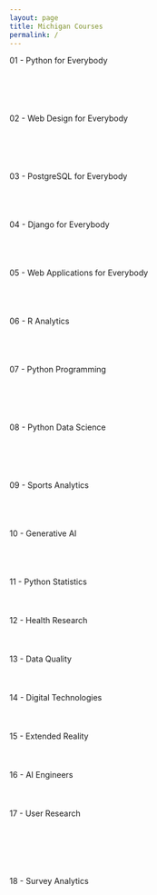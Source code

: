 ```yaml
---
layout: page
title: Michigan Courses
permalink: /
---
```


<div class="block" style="grid-template-columns: 1fr 1fr;">
  <div class="btn text">
    <div class="btn name">01 - Python for Everybody</div>
    <div class="row" style="grid-template-columns: 1fr 1fr 1fr;">
      <a href="/07-Michigan/MI01/" class="btn box1"><br></a>
      <a href="/07-Michigan/MI02/" class="btn box1"><br></a>
      <a href="/07-Michigan/MI03/" class="btn box1"><br></a>
      <a href="/07-Michigan/MI04/" class="btn box1"><br></a>
      <a href="/07-Michigan/MI05/" class="btn box1"><br></a>
    </div>
  </div>
  <div class="btn text">
    <div class="btn name">02 - Web Design for Everybody</div>
    <div class="row" style="grid-template-columns: 1fr 1fr 1fr;">
      <a href="/07-Michigan/MI06/" class="btn box1"><br></a>
      <a href="/07-Michigan/MI07/" class="btn box1"><br></a>
      <a href="/07-Michigan/MI08/" class="btn box1"><br></a>
      <a href="/07-Michigan/MI09/" class="btn box1"><br></a>
      <a href="/07-Michigan/MI10/" class="btn box1"><br></a>
    </div>
  </div>
</div>

<div class="block" style="grid-template-columns: 1fr 1fr;">
  <div class="btn text">
    <div class="btn name">03 - PostgreSQL for Everybody</div>
    <div class="row" style="grid-template-columns: 1fr 1fr 1fr 1fr;">
      <a href="/07-Michigan/MI11/" class="btn box2"><br></a>
      <a href="/07-Michigan/MI12/" class="btn box2"><br></a>
      <a href="/07-Michigan/MI13/" class="btn box2"><br></a>
      <a href="/07-Michigan/MI14/" class="btn box2"><br></a>
    </div>
  </div>
  <div class="btn text">
    <div class="btn name">04 - Django for Everybody</div>
    <div class="row" style="grid-template-columns: 1fr 1fr 1fr 1fr;">
      <a href="/07-Michigan/MI15/" class="btn box2"><br></a>
      <a href="/07-Michigan/MI16/" class="btn box2"><br></a>
      <a href="/07-Michigan/MI17/" class="btn box2"><br></a>
      <a href="/07-Michigan/MI18/" class="btn box2"><br></a>
    </div>
  </div>
</div>

<div class="block" style="grid-template-columns: 1fr 1fr;">
  <div class="btn text">
    <div class="btn name">05 - Web Applications for Everybody</div>
    <div class="row" style="grid-template-columns: 1fr 1fr 1fr 1fr;">
      <a href="/07-Michigan/MI19/" class="btn box1"><br></a>
      <a href="/07-Michigan/MI20/" class="btn box1"><br></a>
      <a href="/07-Michigan/MI21/" class="btn box1"><br></a>
      <a href="/07-Michigan/MI22/" class="btn box1"><br></a>
    </div>
  </div>
  <div class="btn text">
    <div class="btn name">06 - R Analytics</div>
    <div class="row" style="grid-template-columns: 1fr 1fr 1fr 1fr;">
      <a href="/07-Michigan/MI23/" class="btn box1"><br></a>
      <a href="/07-Michigan/MI24/" class="btn box1"><br></a>
      <a href="/07-Michigan/MI25/" class="btn box1"><br></a>
      <a href="/07-Michigan/MI26/" class="btn box1"><br></a>
    </div>
  </div>
</div>

<div class="block" style="grid-template-columns: 1fr 1fr;">
  <div class="btn text">
    <div class="btn name">07 - Python Programming</div>
    <div class="row" style="grid-template-columns: 1fr 1fr 1fr;">
      <a href="/07-Michigan/MI27/" class="btn box2"><br></a>
      <a href="/07-Michigan/MI28/" class="btn box2"><br></a>
      <a href="/07-Michigan/MI29/" class="btn box2"><br></a>
      <a href="/07-Michigan/MI30/" class="btn box2"><br></a>
      <a href="/07-Michigan/MI31/" class="btn box2"><br></a>
    </div>
  </div>
  <div class="btn text">
    <div class="btn name">08 - Python Data Science</div>
    <div class="row" style="grid-template-columns: 1fr 1fr 1fr;">
      <a href="/07-Michigan/MI32/" class="btn box2"><br></a>
      <a href="/07-Michigan/MI33/" class="btn box2"><br></a>
      <a href="/07-Michigan/MI34/" class="btn box2"><br></a>
      <a href="/07-Michigan/MI35/" class="btn box2"><br></a>
      <a href="/07-Michigan/MI36/" class="btn box2"><br></a>
    </div>
  </div>
</div>

<div class="block" style="grid-template-columns: 1fr 1fr;">
  <div class="btn text">
    <div class="btn name">09 - Sports Analytics</div>
    <div class="row" style="grid-template-columns: 1fr 1fr 1fr 1fr;">
      <a href="/07-Michigan/MI37/" class="btn box1"><br></a>
      <a href="/07-Michigan/MI38/" class="btn box1"><br></a>
      <a href="/07-Michigan/MI39/" class="btn box1"><br></a>
      <a href="/07-Michigan/MI40/" class="btn box1"><br></a>
    </div>
  </div>
  <div class="btn text">
    <div class="btn name">10 - Generative AI</div>
    <div class="row" style="grid-template-columns: 1fr 1fr 1fr 1fr;">
      <a href="/07-Michigan/MI42/" class="btn box1"><br></a>
      <a href="/07-Michigan/MI43/" class="btn box1"><br></a>
      <a href="/07-Michigan/MI44/" class="btn box1"><br></a>
      <a href="/07-Michigan/MI45/" class="btn box1"><br></a>
    </div>
  </div>
</div>

<div class="block" style="grid-template-columns: 1fr 1fr;">
  <div class="btn text">
    <div class="btn name">11 - Python Statistics</div>
    <div class="row" style="grid-template-columns: 1fr 1fr 1fr;">
      <a href="/07-Michigan/MI46/" class="btn box2"><br></a>
      <a href="/07-Michigan/MI47/" class="btn box2"><br></a>
      <a href="/07-Michigan/MI48/" class="btn box2"><br></a>
    </div>
  </div>
  <div class="btn text">
    <div class="btn name">12 - Health Research</div>
    <div class="row" style="grid-template-columns: 1fr 1fr 1fr;">
      <a href="/07-Michigan/MI49/" class="btn box2"><br></a>
      <a href="/07-Michigan/MI50/" class="btn box2"><br></a>
      <a href="/07-Michigan/MI51/" class="btn box2"><br></a>
    </div>
  </div>
</div>

<div class="block" style="grid-template-columns: 1fr 1fr;">
  <div class="btn text">
    <div class="btn name">13 - Data Quality</div>
    <div class="row" style="grid-template-columns: 1fr 1fr 1fr;">
      <a href="/07-Michigan/MI52/" class="btn box1"><br></a>
      <a href="/07-Michigan/MI53/" class="btn box1"><br></a>
      <a href="/07-Michigan/MI53/" class="btn box1"><br></a>
    </div>
  </div>
  <div class="btn text">
    <div class="btn name">14 - Digital Technologies</div>
    <div class="row" style="grid-template-columns: 1fr 1fr 1fr;">
      <a href="/07-Michigan/MI55/" class="btn box1"><br></a>
      <a href="/07-Michigan/MI56/" class="btn box1"><br></a>
      <a href="/07-Michigan/MI57/" class="btn box1"><br></a>
    </div>
  </div>
</div>

<div class="block" style="grid-template-columns: 1fr 1fr;">
  <div class="btn text">
    <div class="btn name">15 - Extended Reality</div>
    <div class="row" style="grid-template-columns: 1fr 1fr 1fr;">
      <a href="/07-Michigan/MI58/" class="btn box2"><br></a>
      <a href="/07-Michigan/MI59/" class="btn box2"><br></a>
      <a href="/07-Michigan/MI60/" class="btn box2"><br></a>
    </div>
  </div>
  <div class="btn text">
    <div class="btn name">16 - AI Engineers</div>
    <div class="row" style="grid-template-columns: 1fr 1fr 1fr;">
      <a href="/07-Michigan/MI61/" class="btn box2"><br></a>
      <a href="/07-Michigan/MI62/" class="btn box2"><br></a>
      <a href="/07-Michigan/MI63/" class="btn box2"><br></a>
    </div>
  </div>
</div>

<div class="block" style="grid-template-columns: 1fr 1fr;">
  <div class="btn text">
    <div class="btn name">17 - User Research</div>
    <div class="row" style="grid-template-columns: 1fr 1fr 1fr;">
      <a href="/07-Michigan/MI64/" class="btn box1"><br></a>
      <a href="/07-Michigan/MI65/" class="btn box1"><br></a>
      <a href="/07-Michigan/MI66/" class="btn box1"><br></a>
      <a href="/07-Michigan/MI67/" class="btn box1"><br></a>
      <a href="/07-Michigan/MI68/" class="btn box1"><br></a>
      <a href="/07-Michigan/MI69/" class="btn box1"><br></a>
    </div>
  </div>
  <div class="btn text">
    <div class="btn name">18 - Survey Analytics </div>
    <div class="row" style="grid-template-columns: 1fr 1fr 1fr;">
      <a href="/07-Michigan/MI06/" class="btn box1"><br></a>
      <a href="/07-Michigan/MI07/" class="btn box1"><br></a>
      <a href="/07-Michigan/MI08/" class="btn box1"><br></a>
      <a href="/07-Michigan/MI09/" class="btn box1"><br></a>
      <a href="/07-Michigan/MI10/" class="btn box1"><br></a>
      <a href="/07-Michigan/MI05/" class="btn box1"><br></a>
    </div>
  </div>
</div>
